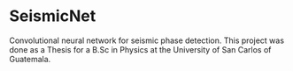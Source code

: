 # SeismicNet
Convolutional neural network for seismic phase detection.
This project was done as a Thesis for a B.Sc in Physics at the University of San Carlos of Guatemala.
